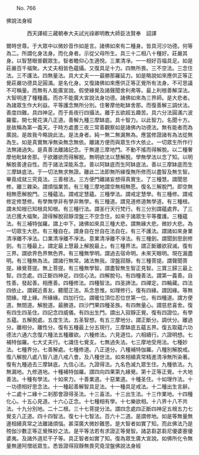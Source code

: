 ﻿　　No. 766

佛說法身經

　　　　西天譯經三藏朝奉大夫試光祿卿明教大師臣法賢奉　詔譯


爾時世尊。于大眾中以微妙音作如是言。諸佛如來有二種身。皆具河沙功德。何等為二。所謂化身法身。而化身者。示從父母所生。具三十二相八十種好。莊嚴其身。以智慧眼普觀眾生。智者瞻仰心生適悅。三業清凈。一一相好百福具足。如是莊嚴百千福聚。大丈夫相皆色蘊攝。又復具足十力。四無所畏。三不空法。三念住法。三不護法。四無量法。具大丈夫一一最勝那羅延力。如是略說如來應供正等正覺莊嚴功德具足圓滿。是名化身。又復諸佛如來應供正等正覺所有法身。不可思議不可稱量。而無有人能廣宣說。假使緣覺及諸聲聞舍利弗等。最上利根善解深法。大智明達了種種義。而亦不能廣大宣說法身功德。諸佛如來為三界師。是大悲者。為諸眾生作大利益。平等護念無所分別。住奢摩他毗缽舍那。而復善解三調伏法。善度四難。具四神足。而于長夜行四攝法。離于五欲超五趣苦。具六分法圓滿六波羅蜜。開七覺花演八正道。善解九種三摩缽底。具十智力。以此智力。名聞十方。是故稱為第一義天。于時方處晝三夜三常善觀察如是諸佛內功德法。無有能者而為廣說。是故我今略說此法。是法身者。純一無二無漏無為。應當修證諸有為法從無為生。如是真實無凈無染無念無依。離諸方便而與眾生作大依止。一切眾生所作行法無諸過失。是真善法離諸記念。于無邊三摩地門。不動不搖而得解脫。以二種奢摩他毗缽舍那。于欲離欲而得解脫。無明欲法以慧解脫。學無學法以念了知。以明解脫善達自性。而于諸法深能系念。善以阿缽底而生阿缽底法。善以三摩缽底而生三摩缽底法。于一切法無求無證。離此二法即無所緣復無所修而以盡智及無生智。畢竟成就三究竟法。三善根法。三方便門離諸妄想得真實生。了三種慧。謂聞思修。離三雜染。謂煩惱業苦。有三種三摩地謂空無相無愿。復名三解脫門。即空無相無愿解脫門。三種蘊法。謂戒定慧蘊。三種學法。謂戒定慧學。有三種修。謂戒修定修慧修。有學無學非有學非無學。有三種道。謂見道修道無學道。有三種根。謂未知根已知根具知根。有三種行法。謂圣行天行梵行。有三分別謂蘊處界。了三法已獲大福聚。證得解脫寂靜涅盤三不空念住。如來于諸眾生平等覆護。三種蘊法。有三補特伽羅。謂上中下。諸佛如來具三種大悲。謂無緣大悲。微妙大悲。為一切眾生大悲。有三種自在。謂身自在世自在法自在。有三不護法。謂諸如來身業清凈離不凈法。口業清凈離不凈法。意業清凈離不凈法。有三種劍。謂聞劍思劍修劍。有三種最上。謂定最上慧最上解脫最上。有三種界法。謂正斷離欲寂滅。復有三界。謂欲界色界無色界。有三種無學明。謂過去宿命明。未來天眼明。現在漏盡明。有三種無為法。謂諸行無常。諸法無我。涅盤寂靜。有三種菩提。謂聲聞菩提。緣覺菩提。無上菩提。有三種無學智。謂盡智無生智正見智。三寶三歸三最上智。四念處。四正斷四神足。四信心法。四解脫句。有四種善法。謂第一義善。自性善。發起善。相應善。四種修法。四種智法。四圣諦法。四禪定。四輪藏。四法四依止。謂親近善友。聽聞正法。系念思惟。如理修行。復有四緣。謂因緣。等無間緣。增上緣。所緣緣。四加行位。謂暖位頂位忍位世第一位。有四種道。謂方便道。無間道。解脫道。最勝道。四沙門果四種圣族。有四無量心。謂慈悲喜舍。復有四生四圣住。四記念四威儀。有四出生門。謂出入寂靜正覺。復有四證位。有學五蘊。五解脫處。五度生法。五圣智想。有五三摩地分。謂正斷分。調伏分。離過分。離相分。離性分。復有五種最上分五現行。三摩缽底五蘊五界。復五取蘊六功德法六通六念復六種法五種離欲。六種修法。六見道位。六相續行。六證明想。七補特伽羅。七大丈夫行。七識住七覺支。七無過失法。七三摩地受用法。七種妙法。七種界分。七善解處。七種修道。八正道分。八種補特伽羅。八種別解脫戒。復八解脫八處八智八道八戒八會。及八種世法。如來相續真常精進清凈無所染著。復有九種過去三摩缽底。九信心法。九證得法。九名色滅九眾生住。九種依法。九無漏地。九修道地。十種補特伽羅。謂四向四果第九緣覺。第十正等正覺。十大地善法。十種有學法。十如來力。十善業道。十惡業道。十種圣住。十如理作法。十一功德相好思念法。十一種起善解智具足法。十一種具足戒法。十二種出生言辭。十二處十二緣十二剎那會證得圣法。十三喜法。十三出生法。十三作業地。十四種化心。十五心見道。十六心正念。十七種相有學。十七樂欲相。十八界十八不共法。十九分別地。二十二根。三十七菩提分法。謂四念處四正斷四神足五根五力七覺支八正道。四十四智法。復七十七智法。百六十二道。是謂修地。如是等無量無邊相續真常之法離諸煩惱。甚深廣大微妙難思。是大智者如實了知。而此佛法乃是殑伽沙數正等正覺殊妙之法。是平等法若有求證正等覺智。諸苾芻苾芻尼優婆塞優婆夷。及諸外道尼干子等。具正智者如實了知。復為眾生廣大宣說。如佛所化令無量無邊阿僧祇眾生。悉皆證得寂靜無畏究竟涅盤佛說法身經
